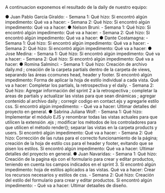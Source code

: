 A continuacion exponemos el resultado de la daily de nuestro equipo:

● Juan Pablo Garcia Giraldo:
     - Semana 1: 
        Qué hizo:
        Si encontró algún impedimento:
        Qué va a hacer:
    - Semana 2:
        Qué hizo:
        Si encontró algún impedimento:
        Qué va a hacer:
● Nelson Bruni: 
     - Semana 1: 
        Qué hizo:
        Si encontró algún impedimento:
        Qué va a hacer:
    - Semana 2:
        Qué hizo:
        Si encontró algún impedimento:
        Qué va a hacer:
● Dante Costamagna:
    - Semana 1: 
        Qué hizo:
        Si encontró algún impedimento:
        Qué va a hacer:
    - Semana 2:
        Qué hizo:
        Si encontró algún impedimento:
        Qué va a hacer:
● Jose Medina: 
    - Semana 1: 
        Qué hizo:
        Si encontró algún impedimento:
        Qué va a hacer:
    - Semana 2:
        Qué hizo:
        Si encontró algún impedimento:
        Qué va a hacer:
● Romina Salminci:
    - Semana 1: 
        Qué hizo: Creación de archivo daily.md ; creación de la carpeta partials dentro de la carpeta de views, separando las áreas ccomunes head, header y footer.
        Si encontró algún impedimento: Forma de aplicar la hoja de estilo individual a cada vista.
        Qué va a hacer: Completar los partials, la retrospectiva y el daily.
    - Semana 2:
        Qué hizo: Agregar información del sprint 2 a la retrospectiva ; completar la areas de partials y actualizar las vistas para que sean dinámicas ; agregar contenido al archivo daily ; corregir codigo en contact.ejs y agregarle estilo css.
        Si encontró algún impedimento: -
        Qué va a hacer: Ultimar detalles del proyecto en general.
● Sabrina Juliana Wolf: 
    - Semana 1: 
        Qué hizo: Implementar el módulo EJS y renombrar todas las vistas actuales para que utilicen la
        extensión .ejs ; modificar los métodos de los controladores para que utilicen el método render(); separar las vistas en la carpeta products y users.
        Si encontró algún impedimento:
        Qué va a hacer:
    - Semana 2:
        Qué hizo: Corrección de las rutas para el correcto funcionamiento de la página; creación de la hoja de estilo css para el header y footer, evitando que se pisen los estilos. 
        Si encontró algún impedimento:
        Qué va a hacer: Ultimar detalles del proyecto en general.
● Juan Navaridas: 
    - Semana 1: 
        Qué hizo: Creación de la pagina ejs con el formulario para crear y editar productos, teniendo en cuenta los campos indicados en el sprint 3. 
        Si encontró algún impedimento: hoja de estilos aplicados a las vistas.
        Qué va a hacer: Crear los recursos necesarios y estilos de css.
    - Semana 2:
        Qué hizo: Creación del estilo del formulario para crear y editar productos.
        Si encontró algún impedimento: -
        Qué va a hacer: Ultimar detaalles de diseño.
